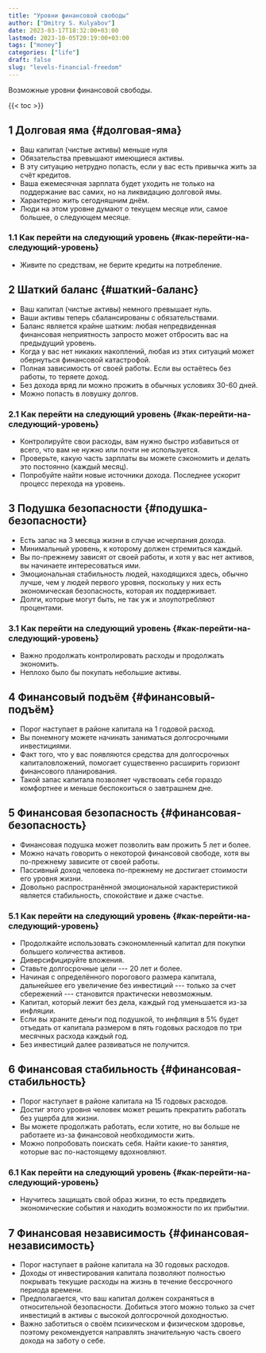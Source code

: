 ```yaml
---
title: "Уровни финансовой свободы"
author: ["Dmitry S. Kulyabov"]
date: 2023-03-17T18:32:00+03:00
lastmod: 2023-10-05T20:19:00+03:00
tags: ["money"]
categories: ["life"]
draft: false
slug: "levels-financial-freedom"
---
```


Возможные уровни финансовой свободы.

<!--more-->

{{< toc >}}


## <span class="section-num">1</span> Долговая яма {#долговая-яма}

-   Ваш капитал (чистые активы) меньше нуля
-   Обязательства превышают имеющиеся активы.
-   В эту ситуацию нетрудно попасть, если у вас есть привычка жить за счёт кредитов.
-   Ваша ежемесячная зарплата будет уходить не только на поддержание вас самих, но на ликвидацию долговой ямы.
-   Характерно жить сегодняшним днём.
-   Люди на этом уровне думают о текущем месяце или, самое большее, о следующем месяце.


### <span class="section-num">1.1</span> Как перейти на следующий уровень {#как-перейти-на-следующий-уровень}

-   Живите по средствам, не берите кредиты на потребление.


## <span class="section-num">2</span> Шаткий баланс {#шаткий-баланс}

-   Ваш капитал (чистые активы) немного превышает нуль.
-   Ваши активы теперь сбалансированы с обязательствами.
-   Баланс является крайне шатким: любая непредвиденная финансовая неприятность запросто может отбросить вас на предыдущий уровень.
-   Когда у вас нет никаких накоплений, любая из этих ситуаций может обернуться финансовой катастрофой.
-   Полная зависимость от своей работы. Если вы остаётесь без работы, то теряете доход.
-   Без дохода вряд ли можно прожить в обычных условиях 30-60 дней.
-   Можно попасть в ловушку долгов.


### <span class="section-num">2.1</span> Как перейти на следующий уровень {#как-перейти-на-следующий-уровень}

-   Контролируйте свои расходы, вам нужно быстро избавиться от всего, что вам не нужно или почти не используется.
-   Проверьте, какую часть зарплаты вы можете сэкономить и делать это постоянно (каждый месяц).
-   Попробуйте найти новые источники дохода. Последнее ускорит процесс перехода на уровень.


## <span class="section-num">3</span> Подушка безопасности {#подушка-безопасности}

-   Есть запас на 3 месяца жизни в случае исчерпания дохода.
-   Минимальный уровень, к которому должен стремиться каждый.
-   Вы по-прежнему зависят от своей работы, и хотя у вас нет активов, вы начинаете интересоваться ими.
-   Эмоциональная стабильность людей, находящихся здесь, обычно лучше, чем у людей первого уровня, поскольку у них есть экономическая безопасность, которая их поддерживает.
-   Долги, которые могут быть, не так уж и злоупотребляют процентами.


### <span class="section-num">3.1</span> Как перейти на следующий уровень {#как-перейти-на-следующий-уровень}

-   Важно продолжать контролировать расходы и продолжать экономить.
-   Неплохо было бы покупать небольшие активы.


## <span class="section-num">4</span> Финансовый подъём {#финансовый-подъём}

-   Порог наступает в районе капитала на 1 годовой расход.
-   Вы понемногу можете начинать заниматься долгосрочными инвестициями.
-   Факт того, что у вас появляются средства для долгосрочных капиталовложений, помогает существенно расширить горизонт финансового планирования.
-   Такой запас капитала позволяет чувствовать себя гораздо комфортнее и меньше беспокоиться о завтрашнем дне.


## <span class="section-num">5</span> Финансовая безопасность {#финансовая-безопасность}

-   Финансовая подушка может позволить вам прожить 5 лет и более.
-   Можно начать говорить о некоторой финансовой свободе, хотя вы по-прежнему зависите от своей работы.
-   Пассивный доход человека по-прежнему не достигает стоимости его уровня жизни.
-   Довольно распространённой эмоциональной характеристикой является стабильность, спокойствие и даже счастье.


### <span class="section-num">5.1</span> Как перейти на следующий уровень {#как-перейти-на-следующий-уровень}

-   Продолжайте использовать сэкономленный капитал для покупки большего количества активов.
-   Диверсифицируйте вложения.
-   Ставьте долгосрочные цели --- 20 лет и более.
-   Начиная с определённого порогового размера капитала, дальнейшее его увеличение без инвестиций --- только за счет сбережений --- становится практически невозможным.
-   Капитал, который лежит без дела, каждый год уменьшается из-за инфляции.
-   Если вы храните деньги под подушкой, то инфляция в 5% будет отъедать от капитала размером в пять годовых расходов по три месячных расхода каждый год.
-   Без инвестиций далее развиваться не получится.


## <span class="section-num">6</span> Финансовая стабильность {#финансовая-стабильность}

-   Порог наступает в районе капитала на 15 годовых расходов.
-   Достиг этого уровня человек может решить прекратить работать без ущерба для жизни.
-   Вы можете продолжать работать, если хотите, но вы больше не работаете из-за финансовой необходимости жить.
-   Можно попробовать поискать себя. Найти какие-то занятия, которые вас по-настоящему вдохновляют.


### <span class="section-num">6.1</span> Как перейти на следующий уровень {#как-перейти-на-следующий-уровень}

-   Научитесь защищать свой образ жизни, то есть предвидеть экономические события и находить возможности по их прибытии.


## <span class="section-num">7</span> Финансовая независимость {#финансовая-независимость}

-   Порог наступает в районе капитала на 30 годовых расходов.
-   Доходы от инвестирования капитала позволяют полностью покрывать текущие расходы на жизнь в течение бессрочного периода времени.
-   Предполагается, что ваш капитал должен сохраняться в относительной безопасности. Добиться этого можно только за счет инвестиций в активы с высокой долгосрочной доходностью.
-   Важно заботиться о своём психическом и физическом здоровье, поэтому рекомендуется направлять значительную часть своего дохода на заботу о себе.
